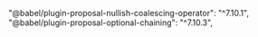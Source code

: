 "@babel/plugin-proposal-nullish-coalescing-operator": "^7.10.1",
"@babel/plugin-proposal-optional-chaining": "^7.10.3",
